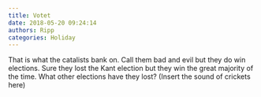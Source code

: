 ```yaml
---
title: Votet
date: 2018-05-20 09:24:14
authors: Ripp
categories: Holiday
---
```


 That is what the catalists bank on.   Call them bad and evil but they do win elections.  Sure they lost the Kant election but they win the great majority of the time. What other elections have they lost?   (Insert the sound of crickets here)